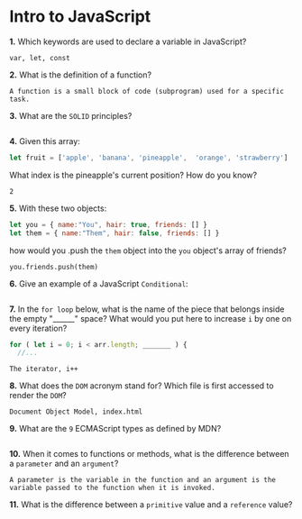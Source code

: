 # Intro to JavaScript

**1.** Which keywords are used to declare a variable in JavaScript?
<!-- enter you answer in the space below -->
```
var, let, const
```
**2.** What is the definition of a function?
<!-- enter you answer in the space below -->
```
A function is a small block of code (subprogram) used for a specific task.
```
**3.** What are the `SOLID` principles?
<!-- enter you answer in the space below -->
```

```
**4.** Given this array: 
```js
let fruit = ['apple', 'banana', 'pineapple',  'orange', 'strawberry']
``` 
What index is the pineapple's current position? How do you know?
<!-- enter you answer in the space below -->
```
2
```
**5.** With these two objects: 
```js
let you = { name:"You", hair: true, friends: [] }
let them = { name:"Them", hair: false, friends: [] }
```
how would you .push the `them` object into the `you` object's array of friends?
<!-- enter you answer in the space below -->
```
you.friends.push(them)
```

**6.** Give an example of a JavaScript `Conditional`:
<!-- enter you answer in the space below -->
```

```
**7.** In the `for loop` below, what is the name of the piece that belongs inside the empty "______" space? What would you put here to increase `i` by one on every iteration?
```js
for ( let i = 0; i < arr.length; _______ ) {
  //...
```
<!-- enter you answer in the space below -->
```
The iterator, i++
```
**8.** What does the `DOM` acronym stand for? Which file is first accessed to render the `DOM`?
<!-- enter you answer in the space below -->
```
Document Object Model, index.html
```

**9.** What are the `9` ECMAScript types as defined by MDN?
<!-- enter you answer in the space below -->
```

```
**10.** When it comes to functions or methods, what is the difference between a `parameter` and an `argument`?
<!-- enter you answer in the space below -->
```
A parameter is the variable in the function and an argument is the variable passed to the function when it is invoked.
```
**11.** What is the difference between a `primitive` value and a `reference` value?
<!-- enter you answer in the space below -->
```

```